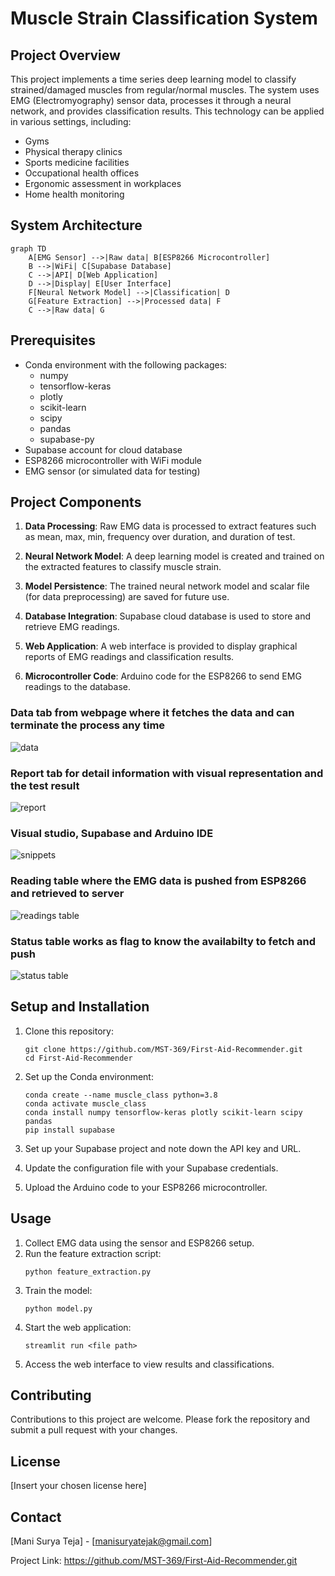 # Muscle Strain Classification System

## Project Overview

This project implements a time series deep learning model to classify strained/damaged muscles from regular/normal muscles. The system uses EMG (Electromyography) sensor data, processes it through a neural network, and provides classification results. This technology can be applied in various settings, including:

- Gyms
- Physical therapy clinics
- Sports medicine facilities
- Occupational health offices
- Ergonomic assessment in workplaces
- Home health monitoring

## System Architecture

```mermaid
graph TD
    A[EMG Sensor] -->|Raw data| B[ESP8266 Microcontroller]
    B -->|WiFi| C[Supabase Database]
    C -->|API| D[Web Application]
    D -->|Display| E[User Interface]
    F[Neural Network Model] -->|Classification| D
    G[Feature Extraction] -->|Processed data| F
    C -->|Raw data| G
```

## Prerequisites

- Conda environment with the following packages:
  - numpy
  - tensorflow-keras
  - plotly
  - scikit-learn
  - scipy
  - pandas
  - supabase-py
- Supabase account for cloud database
- ESP8266 microcontroller with WiFi module
- EMG sensor (or simulated data for testing)

## Project Components

1. **Data Processing**: Raw EMG data is processed to extract features such as mean, max, min, frequency over duration, and duration of test.

2. **Neural Network Model**: A deep learning model is created and trained on the extracted features to classify muscle strain.

3. **Model Persistence**: The trained neural network model and scalar file (for data preprocessing) are saved for future use.

4. **Database Integration**: Supabase cloud database is used to store and retrieve EMG readings.

5. **Web Application**: A web interface is provided to display graphical reports of EMG readings and classification results.

6. **Microcontroller Code**: Arduino code for the ESP8266 to send EMG readings to the database.

### Data tab from webpage where it fetches the data and can terminate the process any time
![data](https://github.com/user-attachments/assets/e66d9660-43e0-4708-a8b7-1e208d671e4a)

### Report tab for detail information with visual representation and the test result
![report](https://github.com/user-attachments/assets/f2d14f7d-4745-4b2b-94b6-2248bd516704)

### Visual studio, Supabase and Arduino IDE
![snippets](https://github.com/user-attachments/assets/b2dfd97d-2363-4d29-b27a-b6572d2bff0b)

### Reading table where the EMG data is pushed from ESP8266 and retrieved to server
![readings table](https://github.com/user-attachments/assets/bdf7004c-2675-4459-bc92-aa43757f245f)

### Status table works as flag to know the availabilty to fetch and push
![status table](https://github.com/user-attachments/assets/19b01f8b-6551-472b-addf-d86c031e8119)


## Setup and Installation

1. Clone this repository:
   ```
   git clone https://github.com/MST-369/First-Aid-Recommender.git
   cd First-Aid-Recommender
   ```

2. Set up the Conda environment:
   ```
   conda create --name muscle_class python=3.8
   conda activate muscle_class
   conda install numpy tensorflow-keras plotly scikit-learn scipy pandas
   pip install supabase
   ```

3. Set up your Supabase project and note down the API key and URL.

4. Update the configuration file with your Supabase credentials.

5. Upload the Arduino code to your ESP8266 microcontroller.

## Usage

1. Collect EMG data using the sensor and ESP8266 setup.
2. Run the feature extraction script:
   ```
   python feature_extraction.py
   ```
3. Train the model:
   ```
   python model.py
   ```
4. Start the web application:
   ```
   streamlit run <file path>
   ```
5. Access the web interface to view results and classifications.

## Contributing

Contributions to this project are welcome. Please fork the repository and submit a pull request with your changes.

## License

[Insert your chosen license here]

## Contact

[Mani Surya Teja] - [manisuryatejak@gmail.com]

Project Link: https://github.com/MST-369/First-Aid-Recommender.git
